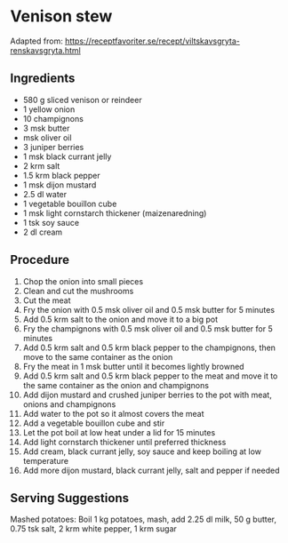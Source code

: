 # Venison stew
Adapted from: https://receptfavoriter.se/recept/viltskavsgryta-renskavsgryta.html
## Ingredients
- 580 g sliced venison or reindeer
- 1 yellow onion
- 10 champignons
- 3 msk butter
- msk oliver oil
- 3 juniper berries
- 1 msk black currant jelly
- 2 krm salt
- 1.5 krm black pepper
- 1 msk dijon mustard
- 2.5 dl water
- 1 vegetable bouillon cube
- 1 msk light cornstarch thickener (maizenaredning)
- 1 tsk soy sauce
- 2 dl cream
## Procedure
1. Chop the onion into small pieces
2. Clean and cut the mushrooms
3. Cut the meat
4. Fry the onion with 0.5 msk oliver oil and 0.5 msk butter for 5 minutes
5. Add 0.5 krm salt to the onion and move it to a big pot
6. Fry the champignons with 0.5 msk oliver oil and 0.5 msk butter for 5 minutes
7. Add 0.5 krm salt and 0.5 krm black pepper to the champignons, then move to the same container as the onion
8. Fry the meat in 1 msk butter until it becomes lightly browned
9. Add 0.5 krm salt and 0.5 krm black pepper to the meat and move it to the same container as the onion and champignons
10. Add dijon mustard and crushed juniper berries to the pot with meat, onions and champignons
11. Add water to the pot so it almost covers the meat
12. Add a vegetable bouillon cube and stir
13. Let the pot boil at low heat under a lid for 15 minutes
14. Add light cornstarch thickener until preferred thickness
15. Add cream, black currant jelly, soy sauce and keep boiling at low temperature
16. Add more dijon mustard, black currant jelly, salt and pepper if needed
## Serving Suggestions
Mashed potatoes: Boil 1 kg potatoes, mash, add 2.25 dl milk, 50 g butter, 0.75 tsk salt, 2 krm white pepper, 1 krm sugar
